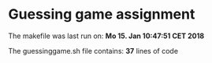 # Guessing game assignment

The makefile was last run on: **Mo 15. Jan 10:47:51 CET 2018**

The guessinggame.sh file contains: **37** lines of code

